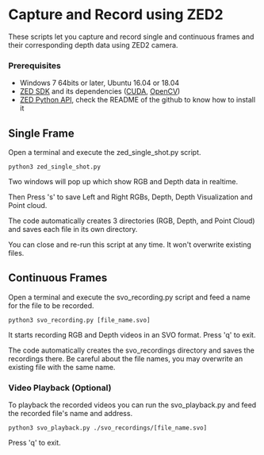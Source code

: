 # Capture and Record using ZED2

These scripts let you capture and record single and continuous frames and their corresponding depth data using ZED2 camera.


### Prerequisites
- Windows 7 64bits or later, Ubuntu 16.04 or 18.04
- [ZED SDK](https://www.stereolabs.com/developers/) and its dependencies ([CUDA](https://developer.nvidia.com/cuda-downloads), [OpenCV](https://github.com/opencv/opencv/releases))
- [ZED Python API](https://github.com/stereolabs/zed-python-api), check the README of the github to know how to install it

## Single Frame

Open a terminal and execute the zed_single_shot.py script.


```
python3 zed_single_shot.py 
```

Two windows will pop up which show RGB and Depth data in realtime. 

Then Press 's' to save Left and Right RGBs, Depth, Depth Visualization and Point cloud.

The code automatically creates 3 directories (RGB, Depth, and Point Cloud) and saves each file in its own directory. 

You can close and re-run this script at any time. It won't overwrite existing files.


## Continuous Frames

Open a terminal and execute the svo_recording.py script and feed a name for the file to be recorded.


```
python3 svo_recording.py [file_name.svo]
```

It starts recording RGB and Depth videos in an SVO format. Press 'q' to exit.

The code automatically creates the svo_recordings directory and saves the recordings there.
Be careful about the file names, you may overwrite an existing file with the same name.

### Video Playback (Optional)

To playback the recorded videos you can run the svo_playback.py and feed the recorded file's name and address. 


```
python3 svo_playback.py ./svo_recordings/[file_name.svo]
```
Press 'q' to exit. 
